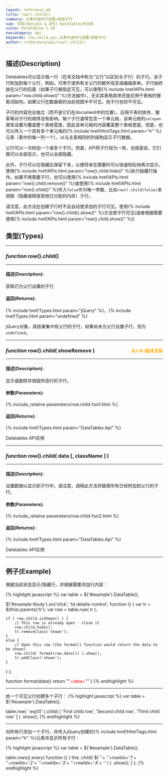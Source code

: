 ```yaml
---
layout: reference_md
title: row().child()
summary: 从表中选中行设置/获取子行
sub: 文档(Options & API) DataTables中文网
since: DataTables 1.10
navcategory: api
keywords: row,child,api,从表中选中行设置/获取子行
author: /reference/api/row().child()
---
```


## 描述(Description)
Datatables可以显示每一行（在本文档中称为“父行”以区别与子行）的子行。该子行附加到每个父行，例如，可用于提供有关父行的额外信息或编辑表单。子行始终放在父行的后面（如果子行被指定可见，可以使用{% include href/APIs.html param="row.child.show()" %}方法操作），无论其表格排序还是应用于表格的搜索词如何。如果父行在数据表的当前视图中不可见，则子行也将不可见。

子行的内容完全独立（而不是它们在document中的位置）。应用于表的排序，搜索等对子行的顺序没有影响。每个子行通常包含一个单元格，该单元格的`colspan`属性设置为覆盖整个表格宽度，因此该单元格的内容覆盖整个表格宽度。但是，也可以传入一个具有多个单元格的{% include href/HtmlTags.html param="tr" %}元素（表中的每一列一个），以与主表相同的列结构显示子行数据。

父行可以一次附加一个或多个子行。但是，API将子行视为一体，也就是说，它们既可以全部显示，也可以全部隐藏。

此外，子行可以在隐藏后保留下来，以便将来在需要时可以快速轻松地再次显示。使用{% include href/APIs.html param="row().child.hide()" %}执行隐藏行操作。如果不再需要子行，也可以使用{% include href/APIs.html param="row().child.remove()" %}或使用{% include href/APIs.html param="row().child()" %}传入`false`作为唯一参数，比如`row().child(false)`来销毁（隐藏或释放其他已分配的内存）子行。

请注意，此方法在创建子行时不会自动使添加的子行可见。使用{% include href/APIs.html param="row().child().show()" %}方法使子行可见(或者根据需要使用{% include href/APIs.html param="row().child.show()" %})


## 类型(Types)
---
### _function_ **row().child()**
---
#### 描述(Description):
获取已为父行设置的子行

#### 返回(Returns):

{% include href/Types.html param="jQuery" %}，{% include href/Types.html param="undefined" %}

jQuery对象，其结果集中有父行的子行，如果尚未为父行设置子行，则为`undefined`。

---   
### _function_ **row().child( showRemove )**   <sub style="float:right"><font color=orange>从1.10.1版本支持</font></sub>
---
#### 描述(Description):
显示或删除并销毁所选行的子行。
     
#### 参数(Parameters):

{% include_relative parameters/row.child-fun1.html %}

#### 返回(Returns):

{% include href/Types.html param="DataTables.Api" %}

Datatables API实例


---   
### _function_ **row().child( data [, className ] )**
---
#### 描述(Description):
设置数据以显示到子行中。请注意，调用此方法将替换所有已经附加到父行的子行。

#### 参数(Parameters):

{% include_relative parameters/row.child-fun2.html %}

#### 返回(Returns):

{% include href/Types.html param="DataTables.Api" %}

Datatables API实例



---  
## 例子(Example)

根据当前状态显示/隐藏行，并根据需要添加行内容：

{% highlight javascript %}
var table = $('#example').DataTable();
 
$('#example tbody').on('click', 'td.details-control', function () {
    var tr = $(this).parents('tr');
    var row = table.row( tr );
 
    if ( row.child.isShown() ) {
        // This row is already open - close it
        row.child.hide();
        tr.removeClass('shown');
    }
    else {
        // Open this row (the format() function would return the data to be shown)
        row.child( format(row.data()) ).show();
        tr.addClass('shown');
    }
} );

function format(data){
    return "<span style='color:red'>"+data+"</span>"
}
{% endhighlight %}

---

给一个可见父行创建多个子行：
{% highlight javascript %}
var table = $('#example').DataTable();
 
table.row( ':eq(0)' ).child( [
        'First child row',
        'Second child row',
        'Third child row'
    ] )
    .show();
{% endhighlight %}

---

向所有行添加一个子行，并传入jQuery创建的{% include href/HtmlTags.html param="tr" %}元素并显示所有子行：

{% highlight javascript %}
var table = $('#example').DataTable();
 
table.rows().every( function () {
    this
        .child(
            $(
                '<tr>'+
                    '<td>'+rowIdx+'.1</td>'+
                    '<td>'+rowIdx+'.2</td>'+
                    '<td>'+rowIdx+'.3</td>'+
                    '<td>'+rowIdx+'.4</td>'+
                '</tr>'
            )
        )
        .show();
} );
{% endhighlight %}

